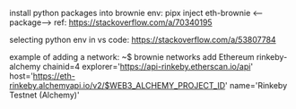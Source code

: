 install python packages into brownie env: pipx inject eth-brownie <--package-->
ref: https://stackoverflow.com/a/70340195

selecting python env in vs code: https://stackoverflow.com/a/53807784

example of adding a network:
~$ brownie networks add Ethereum rinkeby-alchemy chainid=4 explorer='https://api-rinkeby.etherscan.io/api' host='https://eth-rinkeby.alchemyapi.io/v2/$WEB3_ALCHEMY_PROJECT_ID' name='Rinkeby Testnet (Alchemy)'